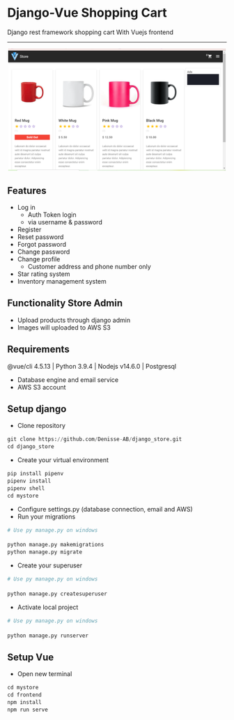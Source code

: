 # Django-Vue Shopping Cart

Django rest framework shopping cart With Vuejs frontend

---

<p align="center">
  <img src="mystore\screenshots\screenshot(2).png" width="500" alt="screenshot">
</p>

## Features

- Log in
    - Auth Token login
    - via username & password
- Register
- Reset password
- Forgot password
- Change password
- Change profile
    - Customer address and phone number only
- Star rating system
- Inventory management system

## Functionality Store Admin

- Upload products through django admin
- Images will uploaded to AWS S3

## Requirements

@vue/cli 4.5.13 | Python 3.9.4 | Nodejs v14.6.0 | Postgresql

- Database engine and email service
- AWS S3 account

## Setup django

- Clone repository

``` python
git clone https://github.com/Denisse-AB/django_store.git
cd django_store
```

- Create your virtual environment

```python
pip install pipenv
pipenv install
pipenv shell
cd mystore
```

- Configure settings.py (database connection, email and AWS)
- Run your migrations

```python
# Use py manage.py on windows

python manage.py makemigrations
python manage.py migrate
```
- Create your superuser

```python
# Use py manage.py on windows

python manage.py createsuperuser
```
- Activate local project

```python
# Use py manage.py on windows

python manage.py runserver
```

## Setup Vue

- Open new terminal

```javascript
cd mystore
cd frontend
npm install
npm run serve
```